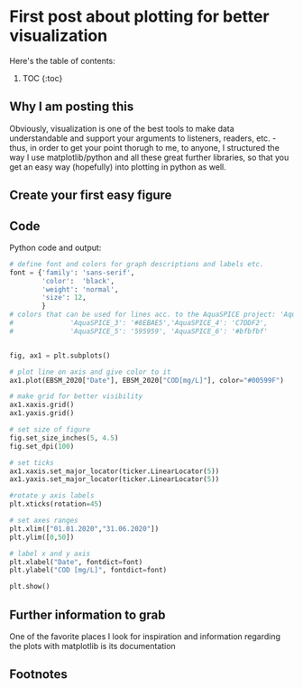 # First post about plotting for better visualization

Here's the table of contents:

1. TOC
{:toc}

## Why I am posting this

Obviously, visualization is one of the best tools to make data understandable and support your arguments to listeners, readers, etc. - thus, in order to get your point thorugh to me, to anyone, I structured the way I use matplotlib/python and all these great further libraries, so that you get an easy way (hopefully) into plotting in python as well.

## Create your first easy figure

## Code

Python code and output:

```python
# define font and colors for graph descriptions and labels etc.
font = {'family': 'sans-serif',
        'color':  'black',
        'weight': 'normal',
        'size': 12,
        }
# colors that can be used for lines acc. to the AquaSPICE project: 'AquaSPICE_1': '#00599F', 'AquaSPICE_2': '#BDCD00', 
#              'AquaSPICE_3': '#8EBAE5','AquaSPICE_4': 'C7DDF2', 
#              'AquaSPICE_5': '595959', 'AquaSPICE_6': '#bfbfbf'


fig, ax1 = plt.subplots()

# plot line on axis and give color to it
ax1.plot(EBSM_2020["Date"], EBSM_2020["COD[mg/L]"], color="#00599F")

# make grid for better visibility
ax1.xaxis.grid()
ax1.yaxis.grid()

# set size of figure
fig.set_size_inches(5, 4.5)
fig.set_dpi(100)

# set ticks
ax1.xaxis.set_major_locator(ticker.LinearLocator(5))
ax1.yaxis.set_major_locator(ticker.LinearLocator(5))

#rotate y axis labels
plt.xticks(rotation=45)

# set axes ranges
plt.xlim(["01.01.2020","31.06.2020"])
plt.ylim([0,50])

# label x and y axis
plt.xlabel("Date", fontdict=font)
plt.ylabel("COD [mg/L]", fontdict=font)

plt.show()
```

## Further information to grab

One of the favorite places I look for inspiration and information regarding the plots with matplotlib is its documentation





## Footnotes

[^1]: This is the footnote.


